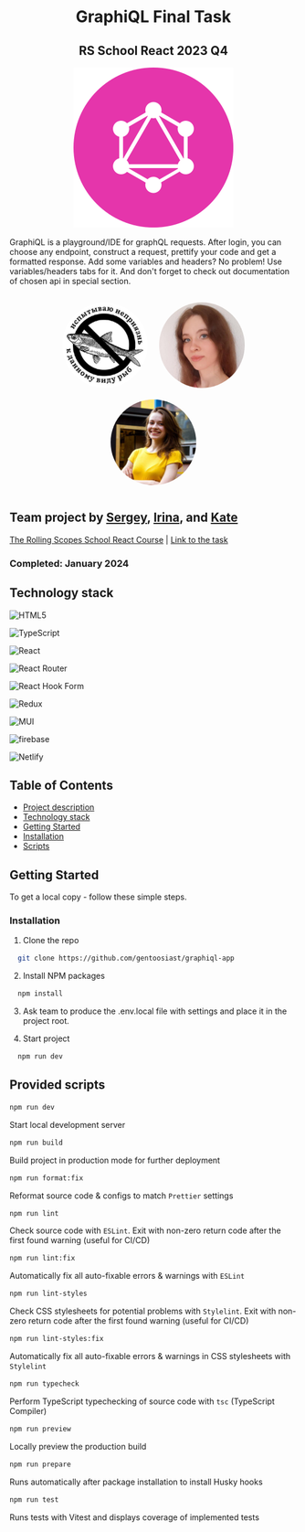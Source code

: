 <h1 align="center"> GraphiQL Final Task</h1>

<h2 align="center"> RS School React 2023 Q4</h2>

<!-- PROJECT LOGO -->
<p align="center">
  <img src='public/small-logo.svg'>
</p>

GraphiQL is a playground/IDE for graphQL requests. After login, you can choose any endpoint, construct a request, prettify your code and get a formatted response. Add some variables and headers? No problem! Use variables/headers tabs for it. And don't forget to check out documentation of chosen api in special section.

<div align="center" style="display: flex; justify-content: center; padding: 5px; flex-wrap: wrap;">
  <img src="public/1.jpg" alt="Sergey" width="150px" height="150px" style="border-radius: 50%; margin: 10px">
  <img src="public/2.jpg" alt="Irina" width="150px" height="150px" style="border-radius: 50%; margin: 10px">
  <img src="public/kate.jpg" alt="Kate" width="150px" height="150px" style="border-radius: 50%; margin: 10px">
</div>

## Team project by [Sergey](https://github.com/gentoosiast), [Irina](https://github.com/Irina-Grebennikova), and [Kate](https://github.com/KateGoncharik)

[The Rolling Scopes School React Course](https://rs.school/react/) | [Link to the task](https://github.com/rolling-scopes-school/tasks/blob/master/react/modules/graphiql.md)

### Completed: January 2024

## Technology stack

![HTML5](https://img.shields.io/badge/html5-%23E34F26.svg?style=for-the-badge&logo=html5&logoColor=white)

![TypeScript](https://img.shields.io/badge/typescript-%23007ACC.svg?style=for-the-badge&logo=typescript&logoColor=white)

![React](https://img.shields.io/badge/react-%2320232a.svg?style=for-the-badge&logo=react&logoColor=%2361DAFB)

![React Router](https://img.shields.io/badge/React_Router-CA4245?style=for-the-badge&logo=react-router&logoColor=white)

![React Hook Form](https://img.shields.io/badge/React%20Hook%20Form-%23EC5990.svg?style=for-the-badge&logo=reacthookform&logoColor=white)

![Redux](https://img.shields.io/badge/redux-%23593d88.svg?style=for-the-badge&logo=redux&logoColor=white)

![MUI](https://img.shields.io/badge/MUI-%230081CB.svg?style=for-the-badge&logo=mui&logoColor=white)

![firebase](https://img.shields.io/badge/firebase-ffca28?style=for-the-badge&logo=firebase&logoColor=black)

![Netlify](https://img.shields.io/badge/netlify-%23000000.svg?style=for-the-badge&logo=netlify&logoColor=#00C7B7)

<!-- TABLE OF CONTENTS -->

## Table of Contents

- [Project description](#rs-school-react-2023-q4)
- [Technology stack](#technology-stack)
- [Getting Started](#getting-started)
- [Installation](#installation)
- [Scripts](#provided-scripts)

<!-- GETTING STARTED -->

## Getting Started

To get a local copy - follow these simple steps.

### Installation

1. Clone the repo

```sh
  git clone https://github.com/gentoosiast/graphiql-app
```

2. Install NPM packages

```sh
  npm install
```

3. Ask team to produce the .env.local file with settings and place it in the project root.

4. Start project

```sh
  npm run dev
```

<!-- SCRIPTS -->

## Provided scripts

```sh
npm run dev
```

Start local development server

```sh
npm run build
```

Build project in production mode for further deployment

```sh
npm run format:fix
```

Reformat source code & configs to match `Prettier` settings

```sh
npm run lint
```

Check source code with `ESLint`. Exit with non-zero return code after the first found warning (useful for CI/CD)

```sh
npm run lint:fix
```

Automatically fix all auto-fixable errors & warnings with `ESLint`

```sh
npm run lint-styles
```

Check CSS stylesheets for potential problems with `Stylelint`. Exit with non-zero return code after the first found warning (useful for CI/CD)

```sh
npm run lint-styles:fix
```

Automatically fix all auto-fixable errors & warnings in CSS stylesheets with `Stylelint`

```sh
npm run typecheck
```

Perform TypeScript typechecking of source code with `tsc` (TypeScript Compiler)

```sh
npm run preview
```

Locally preview the production build

```sh
npm run prepare
```

Runs automatically after package installation to install Husky hooks

```sh
npm run test
```

Runs tests with Vitest and displays coverage of implemented tests
